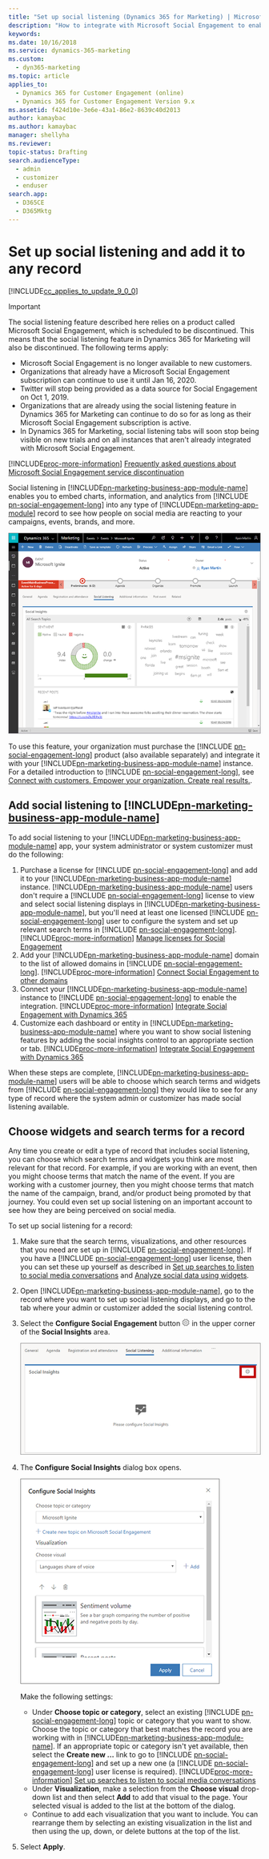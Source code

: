 ```yaml
---
title: "Set up social listening (Dynamics 365 for Marketing) | Microsoft Docs "
description: "How to integrate with Microsoft Social Engagement to enable social listening in Dynamics 365 for Marketing"
keywords: 
ms.date: 10/16/2018
ms.service: dynamics-365-marketing
ms.custom: 
  - dyn365-marketing
ms.topic: article
applies_to: 
  - Dynamics 365 for Customer Engagement (online)
  - Dynamics 365 for Customer Engagement Version 9.x
ms.assetid: f424d10e-3e6e-43a1-86e2-8639c40d2013
author: kamaybac
ms.author: kamaybac
manager: shellyha
ms.reviewer:
topic-status: Drafting
search.audienceType: 
  - admin
  - customizer
  - enduser
search.app: 
  - D365CE
  - D365Mktg
---
```


# Set up social listening and add it to any record

[!INCLUDE[cc_applies_to_update_9_0_0](../includes/cc_applies_to_update_9_0_0.md)]

> [!IMPORTANT]
> The social listening feature described here relies on a product called Microsoft Social Engagement, which is scheduled to be discontinued. This means that the social listening feature in Dynamics 365 for Marketing will also be discontinued. The following terms apply:
> 
> - Microsoft Social Engagement is no longer available to new customers.
> - Organizations that already have a Microsoft Social Engagement subscription can continue to use it until Jan 16, 2020. 
> - Twitter will stop being provided as a data source for Social Engagement on Oct 1, 2019.
> - Organizations that are already using the social listening feature in Dynamics 365 for Marketing can continue to do so for as long as their Microsoft Social Engagement subscription is active.
> - In Dynamics 365 for Marketing, social listening tabs will soon stop being visible on new trials and on all instances that aren't already integrated with Microsoft Social Engagement.
> 
> [!INCLUDE[proc-more-information](../includes/proc-more-information.md)] [Frequently asked questions about Microsoft Social Engagement service discontinuation](../social-engagement/eol/discontinuation-faq.md)

Social listening in [!INCLUDE[pn-marketing-business-app-module-name](../includes/pn-marketing-business-app-module-name.md)] enables you to embed charts, information, and analytics from  [!INCLUDE [pn-social-engagement-long](../includes/pn-social-engagement-long.md)] into any type of [!INCLUDE[pn-marketing-app-module](../includes/pn-marketing-app-module.md)] record to see how people on social media are reacting to your campaigns, events, brands, and more.

![Social listening in Dynamics 365 for Marketing](media/social-listening-panel.png "Social listening in Dynamics 365 for Marketing")

To use this feature, your organization must purchase the [!INCLUDE [pn-social-engagement-long](../includes/pn-social-engagement-long.md)] product (also available separately) and integrate it with your [!INCLUDE[pn-marketing-business-app-module-name](../includes/pn-marketing-business-app-module-name.md)] instance. For a detailed introduction to [!INCLUDE [pn-social-engagement-long](../includes/pn-social-engagement-short.md)], see [Connect with customers. Empower your organization. Create real results.](../social-engagement/overview.md).

## Add social listening to [!INCLUDE[pn-marketing-business-app-module-name](../includes/pn-marketing-business-app-module-name.md)]

To add social listening to your [!INCLUDE[pn-marketing-business-app-module-name](../includes/pn-marketing-business-app-module-name.md)] app, your system administrator or system customizer must do the following:

1. Purchase a license for [!INCLUDE [pn-social-engagement-long](../includes/pn-social-engagement-long.md)] and add it to your [!INCLUDE[pn-marketing-business-app-module-name](../includes/pn-marketing-business-app-module-name.md)] instance. [!INCLUDE[pn-marketing-business-app-module-name](../includes/pn-marketing-business-app-module-name.md)] users don't require a [!INCLUDE [pn-social-engagement-long](../includes/pn-social-engagement-short.md)] license to view and select social listening displays in [!INCLUDE[pn-marketing-business-app-module-name](../includes/pn-marketing-business-app-module-name.md)], but you'll need at least one licensed [!INCLUDE [pn-social-engagement-long](../includes/pn-social-engagement-short.md)] user to configure the system and set up relevant search terms in [!INCLUDE [pn-social-engagement-long](../includes/pn-social-engagement-short.md)]. [!INCLUDE[proc-more-information](../includes/proc-more-information.md)] [Manage licenses for Social Engagement](../social-engagement/manage-licenses.md)
1. Add your [!INCLUDE[pn-marketing-business-app-module-name](../includes/pn-marketing-business-app-module-name.md)] domain to the list of allowed domains in [!INCLUDE [pn-social-engagement-long](../includes/pn-social-engagement-long.md)]. [!INCLUDE[proc-more-information](../includes/proc-more-information.md)] [Connect Social Engagement to other domains](../social-engagement/connect-other-domains.md)
1. Connect your [!INCLUDE[pn-marketing-business-app-module-name](../includes/pn-marketing-business-app-module-name.md)] instance to [!INCLUDE [pn-social-engagement-long](../includes/pn-social-engagement-short.md)] to enable the integration. [!INCLUDE[proc-more-information](../includes/proc-more-information.md)] [Integrate Social Engagement with Dynamics 365](../social-engagement/integrate-social-engagement-dynamics-365.md)
1. Customize each dashboard or entity in [!INCLUDE[pn-marketing-business-app-module-name](../includes/pn-marketing-business-app-module-name.md)] where you want to show social listening features by adding the social insights control to an appropriate section or tab. [!INCLUDE[proc-more-information](../includes/proc-more-information.md)] [Integrate Social Engagement with Dynamics 365](../social-engagement/integrate-social-engagement-dynamics-365.md)

When these steps are complete, [!INCLUDE[pn-marketing-business-app-module-name](../includes/pn-marketing-business-app-module-name.md)] users will be able to choose which search terms and widgets from [!INCLUDE [pn-social-engagement-long](../includes/pn-social-engagement-short.md)] they would like to see for any type of record where the system admin or customizer has made social listening available.

## Choose widgets and search terms for a record

Any time you create or edit a type of record that includes social listening, you can choose which search terms and widgets you think are most relevant for that record. For example, if you are working with an event, then you might choose terms that match the name of the event. If you are working with a customer journey, then you might choose terms that match the name of the campaign, brand, and/or product being promoted by that journey. You could even set up social listening on an important account to see how they are being perceived on social media.

To set up social listening for a record:

1. Make sure that the search terms, visualizations, and other resources that you need are set up in [!INCLUDE [pn-social-engagement-long](../includes/pn-social-engagement-short.md)]. If you have a [!INCLUDE [pn-social-engagement-long](../includes/pn-social-engagement-short.md)] user license, then you can set these up yourself as described in [Set up searches to listen to social media conversations](../social-engagement/set-up-searches.md) and [Analyze social data using widgets](../social-engagement/analyze-social-data-using-widgets.md).

1. Open [!INCLUDE[pn-marketing-business-app-module-name](../includes/pn-marketing-business-app-module-name.md)], go to the record where you want to set up social listening displays, and go to the tab where your admin or customizer added the social listening control.

1. Select the **Configure Social Engagement** button ![The Configure Social Engagement button](media/social-listening-setup-button.png "The Configure Social Engagement button") in the upper corner of the **Social Insights** area.

    ![Location of the Configure Social Engagement button](media/social-listening-empty.png "Location of the Configure Social Engagement button")

1. The **Configure Social Insights** dialog box opens.

    ![Configure social insights](media/social-listening-configure.png "Configure social insights")

    Make the following settings:

    - Under **Choose topic or category**, select an existing [!INCLUDE [pn-social-engagement-long](../includes/pn-social-engagement-short.md)] topic or category that you want to show. Choose the topic or category that best matches the record you are working with in [!INCLUDE[pn-marketing-business-app-module-name](../includes/pn-marketing-business-app-module-name.md)]. If an appropriate topic or category isn't yet available, then select the **Create new …** link to go to [!INCLUDE [pn-social-engagement-long](../includes/pn-social-engagement-short.md)] and set up a new one (a [!INCLUDE [pn-social-engagement-long](../includes/pn-social-engagement-short.md)] user license is required). [!INCLUDE[proc-more-information](../includes/proc-more-information.md)] [Set up searches to listen to social media conversations](https://docs.microsoft.com/en-us/dynamics365/customer-engagement/social-engagement/set-up-searches)
    - Under **Visualization**, make a selection from the **Choose visual** drop-down list and then select **Add** to add that visual to the page. Your selected visual is added to the list at the bottom of the dialog.
    - Continue to add each visualization that you want to include. You can rearrange them by selecting an existing visualization in the list and then using the up, down, or delete buttons at the top of the list.

1. Select **Apply**.
